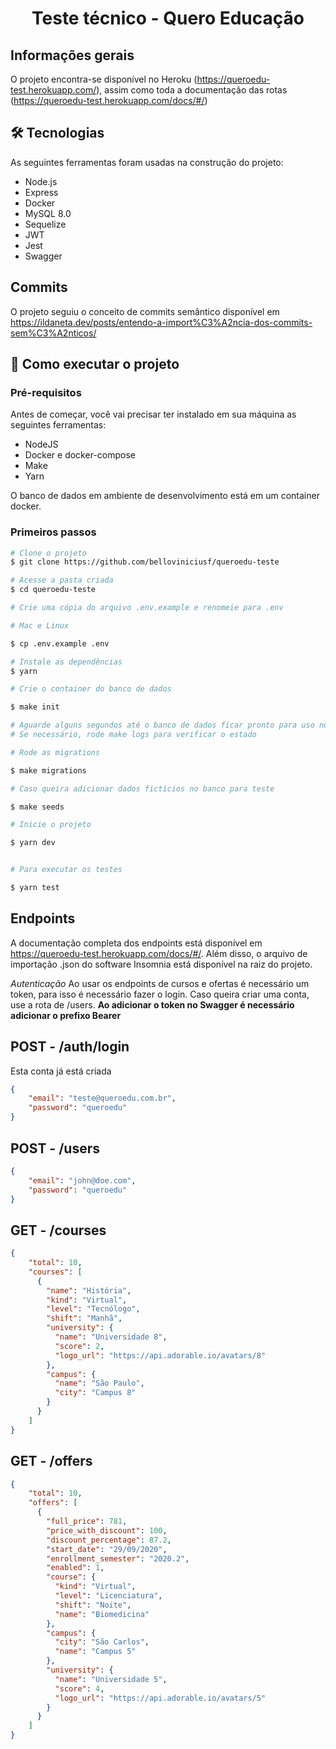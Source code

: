 <h1 align="center">
  Teste técnico - Quero Educação
</h1>

## Informações gerais

O projeto encontra-se disponível no Heroku (https://queroedu-test.herokuapp.com/), assim como toda a documentação das rotas (https://queroedu-test.herokuapp.com/docs/#/)

## 🛠 Tecnologias

As seguintes ferramentas foram usadas na construção do projeto:

- Node.js
- Express
- Docker
- MySQL 8.0
- Sequelize
- JWT
- Jest
- Swagger

## Commits

O projeto seguiu o conceito de commits semântico disponível em https://ildaneta.dev/posts/entendo-a-import%C3%A2ncia-dos-commits-sem%C3%A2nticos/

## 🚀 Como executar o projeto

### Pré-requisitos

Antes de começar, você vai precisar ter instalado em sua máquina as seguintes ferramentas:
- NodeJS
- Docker e docker-compose
- Make
- Yarn

O banco de dados em ambiente de desenvolvimento está em um container docker.

### Primeiros passos

```bash
# Clone o projeto
$ git clone https://github.com/belloviniciusf/queroedu-teste

# Acesse a pasta criada
$ cd queroedu-teste

# Crie uma cópia do arquivo .env.example e renomeie para .env

# Mac e Linux

$ cp .env.example .env

# Instale as dependências
$ yarn

# Crie o container do banco de dados

$ make init

# Aguarde alguns segundos até o banco de dados ficar pronto para uso no container
# Se necessário, rode make logs para verificar o estado

# Rode as migrations

$ make migrations

# Caso queira adicionar dados fictícios no banco para teste

$ make seeds

# Inicie o projeto

$ yarn dev


# Para executar os testes

$ yarn test
```


## Endpoints

A documentação completa dos endpoints está disponível em https://queroedu-test.herokuapp.com/docs/#/. Além disso, o arquivo de importação .json do software Insomnia está disponível na raiz do projeto.

<i>Autenticação</i>
Ao usar os endpoints de cursos e ofertas é necessário um token, para isso é necessário fazer o login. Caso queira criar uma conta, use a rota de /users.
<b>Ao adicionar o token no Swagger é necessário adicionar o prefixo Bearer</b>

## POST - /auth/login

Esta conta já está criada

```json
{
    "email": "teste@queroedu.com.br",
    "password": "queroedu"
}
```

## POST - /users

```json
{
    "email": "john@doe.com",
    "password": "queroedu"
}

```

## GET - /courses

```json
{
    "total": 10,
    "courses": [
      {
        "name": "História",
        "kind": "Virtual",
        "level": "Tecnólogo",
        "shift": "Manhã",
        "university": {
          "name": "Universidade 8",
          "score": 2,
          "logo_url": "https://api.adorable.io/avatars/8"
        },
        "campus": {
          "name": "São Paulo",
          "city": "Campus 8"
        }
      }
    ]
}
```

## GET - /offers

```json
{
    "total": 10,
    "offers": [
      {
        "full_price": 781,
        "price_with_discount": 100,
        "discount_percentage": 87.2,
        "start_date": "29/09/2020",
        "enrollment_semester": "2020.2",
        "enabled": 1,
        "course": {
          "kind": "Virtual",
          "level": "Licenciatura",
          "shift": "Noite",
          "name": "Biomedicina"
        },
        "campus": {
          "city": "São Carlos",
          "name": "Campus 5"
        },
        "university": {
          "name": "Universidade 5",
          "score": 4,
          "logo_url": "https://api.adorable.io/avatars/5"
        }
      }
    ]
}
```
